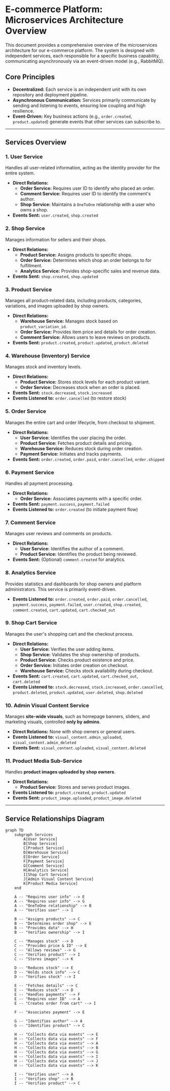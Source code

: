 # E-commerce Platform: Microservices Architecture Overview

This document provides a comprehensive overview of the microservices architecture for our e-commerce platform. The system is designed with independent services, each responsible for a specific business capability, communicating asynchronously via an event-driven model (e.g., RabbitMQ).

## Core Principles

* **Decentralized:** Each service is an independent unit with its own repository and deployment pipeline.
* **Asynchronous Communication:** Services primarily communicate by sending and listening to events, ensuring low coupling and high resilience.
* **Event-Driven:** Key business actions (e.g., `order.created`, `product.updated`) generate events that other services can subscribe to.

---

## Services Overview

### 1. User Service
Handles all user-related information, acting as the identity provider for the entire system.
* **Direct Relations:**
    * **Order Service:** Requires user ID to identify who placed an order.
    * **Comment Service:** Requires user ID to identify the comment's author.
    * **Shop Service:** Maintains a `OneToOne` relationship with a user who owns a shop.
* **Events Sent:** `user.created`, `shop.created`

### 2. Shop Service
Manages information for sellers and their shops.
* **Direct Relations:**
    * **Product Service:** Assigns products to specific shops.
    * **Order Service:** Determines which shop an order belongs to for fulfillment.
    * **Analytics Service:** Provides shop-specific sales and revenue data.
* **Events Sent:** `shop.created`, `shop.updated`

### 3. Product Service
Manages all product-related data, including products, categories, variations, and images uploaded by shop owners.
* **Direct Relations:**
    * **Warehouse Service:** Manages stock based on `product_variation_id`.
    * **Order Service:** Provides item price and details for order creation.
    * **Comment Service:** Allows users to leave reviews on products.
* **Events Sent:** `product.created`, `product.updated`, `product.deleted`

### 4. Warehouse (Inventory) Service
Manages stock and inventory levels.
* **Direct Relations:**
    * **Product Service:** Stores stock levels for each product variant.
    * **Order Service:** Decreases stock when an order is placed.
* **Events Sent:** `stock.decreased`, `stock.increased`
* **Events Listened to:** `order.cancelled` (to restore stock)

### 5. Order Service
Manages the entire cart and order lifecycle, from checkout to shipment.
* **Direct Relations:**
    * **User Service:** Identifies the user placing the order.
    * **Product Service:** Fetches product details and pricing.
    * **Warehouse Service:** Reduces stock during order creation.
    * **Payment Service:** Initiates and tracks payments.
* **Events Sent:** `order.created`, `order.paid`, `order.cancelled`, `order.shipped`

### 6. Payment Service
Handles all payment processing.
* **Direct Relations:**
    * **Order Service:** Associates payments with a specific order.
* **Events Sent:** `payment.success`, `payment.failed`
* **Events Listened to:** `order.created` (to initiate payment flow)

### 7. Comment Service
Manages user reviews and comments on products.
* **Direct Relations:**
    * **User Service:** Identifies the author of a comment.
    * **Product Service:** Identifies the product being reviewed.
* **Events Sent:** (Optional) `comment.created` for analytics.

### 8. Analytics Service
Provides statistics and dashboards for shop owners and platform administrators. This service is primarily event-driven.
* **Events Listened to:** `order.created`, `order.paid`, `order.cancelled`, `payment.success`, `payment.failed`, `user.created`, `shop.created`, `comment.created`, `cart.updated`, `cart.checked_out`

### 9. Shop Cart Service
Manages the user's shopping cart and the checkout process.
* **Direct Relations:**
    * **User Service:** Verifies the user adding items.
    * **Shop Service:** Validates the shop ownership of products.
    * **Product Service:** Checks product existence and price.
    * **Order Service:** Initiates order creation on checkout.
    * **Warehouse Service:** Checks stock availability during checkout.
* **Events Sent:** `cart.created`, `cart.updated`, `cart.checked_out`, `cart.deleted`
* **Events Listened to:** `stock.decreased`, `stock.increased`, `order.cancelled`, `product.deleted`, `product.updated`, `user.deleted`, `shop.deleted`

### 10. Admin Visual Content Service
Manages **site-wide visuals**, such as homepage banners, sliders, and marketing visuals, controlled **only by admins**.
* **Direct Relations:** None with shop owners or general users.
* **Events Listened to:** `visual_content.admin_uploaded`, `visual_content.admin_deleted`
* **Events Sent:** `visual_content.uploaded`, `visual_content.deleted`

### 11. Product Media Sub-Service
Handles **product images uploaded by shop owners**.
* **Direct Relations:**
    * **Product Service:** Stores and serves product images.
* **Events Listened to:** `product.created`, `product.updated`
* **Events Sent:** `product_image.uploaded`, `product_image.deleted`

---

## Service Relationships Diagram

```mermaid
graph TD
    subgraph Services
        A[User Service]
        B[Shop Service]
        C[Product Service]
        D[Warehouse Service]
        E[Order Service]
        F[Payment Service]
        G[Comment Service]
        H[Analytics Service]
        I[Shop Cart Service]
        J[Admin Visual Content Service]
        K[Product Media Service]
    end

    A -- "Requires user info" --> E
    A -- "Requires user info" --> G
    A -- "OneToOne relationship" --> B
    A -- "Verifies user" --> I

    B -- "Assigns products" --> C
    B -- "Determines order shop" --> E
    B -- "Provides data" --> H
    B -- "Verifies ownership" --> I

    C -- "Manages stock" --> D
    C -- "Provides price & ID" --> E
    C -- "Allows reviews" --> G
    C -- "Verifies product" --> I
    C -- "Stores images" --> K

    D -- "Reduces stock" --> E
    D -- "Holds stock info" --> C
    D -- "Verifies stock" --> I

    E -- "Fetches details" --> C
    E -- "Reduces stock" --> D
    E -- "Handles payments" --> F
    E -- "Requires user ID" --> A
    E -- "Creates order from cart" --> I

    F -- "Associates payment" --> E

    G -- "Identifies author" --> A
    G -- "Identifies product" --> C

    H -- "Collects data via events" --> E
    H -- "Collects data via events" --> F
    H -- "Collects data via events" --> A
    H -- "Collects data via events" --> B
    H -- "Collects data via events" --> G
    H -- "Collects data via events" --> I
    H -- "Collects data via events" --> J
    H -- "Collects data via events" --> K

    I -- "Verifies user" --> A
    I -- "Verifies shop" --> B
    I -- "Verifies product" --> C

